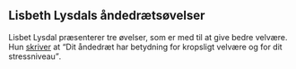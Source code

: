 ## Lisbeth Lysdals åndedrætsøvelser

Lisbet Lysdal præsenterer tre øvelser, som er med til at give bedre velvære. Hun [skriver](https://liseboegsted.dk/blog/dit-aandedraet-har-betydning-for-kropsligt-velvaere-og-stress-niveau) at <q>Dit åndedræt har betydning for kropsligt velvære og for dit stressniveau</q>.